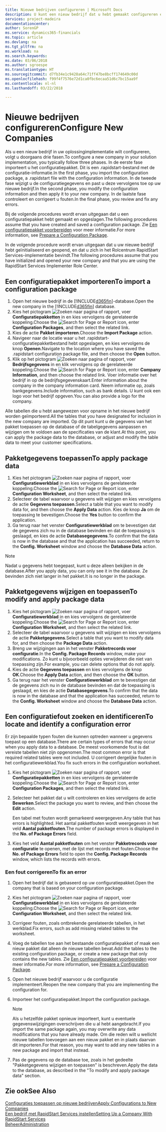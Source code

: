 ```yaml
---
title: Nieuwe bedrijven configureren | Microsoft Docs
description: U kunt een nieuw bedrijf dat u hebt gemaakt configureren en aanpassen. U kunt uw implementatie verder afstellen door de configuratie te voltooien in drie fasen.
services: project-madeira
documentationcenter: 
author: SorenGP
ms.service: dynamics365-financials
ms.topic: article
ms.devlang: na
ms.tgt_pltfrm: na
ms.workload: na
ms.search.keywords: 
ms.date: 03/06/2018
ms.author: sgroespe
ms.translationtype: HT
ms.sourcegitcommit: d7fb34e1c9428a64c71ff47be8bcff174649c00d
ms.openlocfilehash: f99f4f7576e72d1ca0fbc6ecaa51d6c7bc15aa9f
ms.contentlocale: nl-nl
ms.lasthandoff: 03/22/2018

---
```

# <a name="configure-new-companies"></a><span data-ttu-id="9645d-104">Nieuwe bedrijven configureren</span><span class="sxs-lookup"><span data-stu-id="9645d-104">Configure New Companies</span></span>
<span data-ttu-id="9645d-105">Als u een nieuw bedrijf in uw oplossingimplementatie wilt configureren, volgt u doorgaans drie fasen.</span><span class="sxs-lookup"><span data-stu-id="9645d-105">To configure a new company in your solution implementation, you typically follow three phases.</span></span> <span data-ttu-id="9645d-106">In de eerste fase importeert u het configuratiepakket. Dit is een .rapidstart-bestand met de configuratie-informatie.</span><span class="sxs-lookup"><span data-stu-id="9645d-106">In the first phase, you import the configuration package, a .rapidstart file with the configuration information.</span></span> <span data-ttu-id="9645d-107">In de tweede fase wijzigt u de configuratiegegevens en past u deze vervolgens toe op uw nieuwe bedrijf.</span><span class="sxs-lookup"><span data-stu-id="9645d-107">In the second phase, you modify the configuration information and then apply it to your new company.</span></span> <span data-ttu-id="9645d-108">In de laatste fase controleert en corrigeert u fouten.</span><span class="sxs-lookup"><span data-stu-id="9645d-108">In the final phase, you review and fix any errors.</span></span>  

<span data-ttu-id="9645d-109">Bij de volgende procedures wordt ervan uitgegaan dat u een configuratiepakket hebt gemaakt en opgeslagen.</span><span class="sxs-lookup"><span data-stu-id="9645d-109">The following procedures assume that you have created and saved a configuration package.</span></span> <span data-ttu-id="9645d-110">Zie [Een configuratiepakket voorbereiden](admin-how-to-prepare-a-configuration-package.md) voor meer informatie.</span><span class="sxs-lookup"><span data-stu-id="9645d-110">For more information, see [Prepare a Configuration Package](admin-how-to-prepare-a-configuration-package.md).</span></span>  

<span data-ttu-id="9645d-111">In de volgende procedure wordt ervan uitgegaan dat u uw nieuwe bedrijf hebt geïnitialiseerd en geopend, en dat u zich in het Rolcentrum RapidStart Services-implementatie bevindt.</span><span class="sxs-lookup"><span data-stu-id="9645d-111">The following procedures assume that you have initialized and opened your new company and that you are using the RapidStart Services Implementer Role Center.</span></span>

## <a name="to-import-a-configuration-package"></a><span data-ttu-id="9645d-112">Een configuratiepakket importeren</span><span class="sxs-lookup"><span data-stu-id="9645d-112">To import a configuration package</span></span>  
1. <span data-ttu-id="9645d-113">Open het nieuwe bedrijf in de [!INCLUDE[d365fin](includes/d365fin_md.md)]-database.</span><span class="sxs-lookup"><span data-stu-id="9645d-113">Open the new company in the [!INCLUDE[d365fin](includes/d365fin_md.md)] database.</span></span>  
2. <span data-ttu-id="9645d-114">Kies het pictogram ![Zoeken naar pagina of rapport](media/ui-search/search_small.png "pictogram Zoeken naar pagina of rapport"), voer **Configuratiepakketten** in en kies vervolgens de gerelateerde koppeling.</span><span class="sxs-lookup"><span data-stu-id="9645d-114">Choose the ![Search for Page or Report](media/ui-search/search_small.png "Search for Page or Report icon") icon, enter **Configuration Packages**, and then select the related link.</span></span>  
3. <span data-ttu-id="9645d-115">Kies de actie **Pakket importeren**.</span><span class="sxs-lookup"><span data-stu-id="9645d-115">Choose the **Import Package** action.</span></span>  
4. <span data-ttu-id="9645d-116">Navigeer naar de locatie waar u het .rapidstart-configuratiepakketbestand hebt opgeslagen, en kies vervolgens de knop **Openen**.</span><span class="sxs-lookup"><span data-stu-id="9645d-116">Navigate to the location where you have saved the .rapidstart configuration package file, and then choose the **Open** button.</span></span>  
5. <span data-ttu-id="9645d-117">Klik op het pictogram ![Zoeken naar pagina of rapport](media/ui-search/search_small.png "pictogram Zoeken naar pagina of rapport"), voer **Bedrijfsgegevens** in en klik vervolgens op de gerelateerde koppeling.</span><span class="sxs-lookup"><span data-stu-id="9645d-117">Choose the ![Search for Page or Report](media/ui-search/search_small.png "Search for Page or Report icon") icon, enter **Company Information**, and then choose the related link.</span></span> <span data-ttu-id="9645d-118">Voer informatie over het bedrijf in op de bedrijfsgegevenskaart.</span><span class="sxs-lookup"><span data-stu-id="9645d-118">Enter information about the company in the company information card.</span></span> <span data-ttu-id="9645d-119">Neem informatie op, zoals bankgegevens.</span><span class="sxs-lookup"><span data-stu-id="9645d-119">Include information, such as bank details.</span></span> <span data-ttu-id="9645d-120">U kunt ook een logo voor het bedrijf opgeven.</span><span class="sxs-lookup"><span data-stu-id="9645d-120">You can also provide a logo for the company.</span></span>  

<span data-ttu-id="9645d-121">Alle tabellen die u hebt aangewezen voor opname in het nieuwe bedrijf worden geïmporteerd.</span><span class="sxs-lookup"><span data-stu-id="9645d-121">All the tables that you have designated for inclusion in the new company are imported.</span></span> <span data-ttu-id="9645d-122">Op dit punt kunt u de gegevens van het pakket toepassen op de database of de tabelgegevens aanpassen en wijzigen om te voldoen aan de specificaties van de klant.</span><span class="sxs-lookup"><span data-stu-id="9645d-122">At this point, you can apply the package data to the database, or adjust and modify the table data to meet your customer specifications.</span></span>  

## <a name="to-apply-package-data"></a><span data-ttu-id="9645d-123">Pakketgegevens toepassen</span><span class="sxs-lookup"><span data-stu-id="9645d-123">To apply package data</span></span>  
1. <span data-ttu-id="9645d-124">Kies het pictogram ![Zoeken naar pagina of rapport](media/ui-search/search_small.png "pictogram Zoeken naar pagina of rapport"), voer **Configuratiewerkblad** in en kies vervolgens de gerelateerde koppeling.</span><span class="sxs-lookup"><span data-stu-id="9645d-124">Choose the ![Search for Page or Report](media/ui-search/search_small.png "Search for Page or Report icon") icon, enter **Configuration Worksheet**, and then select the related link.</span></span>  
2. <span data-ttu-id="9645d-125">Selecteer de tabel waarvoor u gegevens wilt wijzigen en kies vervolgens de actie **Gegevens toepassen**.</span><span class="sxs-lookup"><span data-stu-id="9645d-125">Select a table that you want to modify data for, and then choose the **Apply Data** action.</span></span> <span data-ttu-id="9645d-126">Kies de knop **Ja** om de toepassing te bevestigen.</span><span class="sxs-lookup"><span data-stu-id="9645d-126">Choose the **Yes** button to confirm the application.</span></span>
3. <span data-ttu-id="9645d-127">Ga terug naar het venster **Configuratiewerkblad** om te bevestigen dat de gegevens zich nu in de database bevinden en dat de toepassing is geslaagd, en kies de actie **Databasegegevens**.</span><span class="sxs-lookup"><span data-stu-id="9645d-127">To confirm that the data is now in the database and that the application has succeeded, return to the **Config. Worksheet** window and choose the **Database Data** action.</span></span>  

> [!NOTE]  
>  <span data-ttu-id="9645d-128">Nadat u gegevens hebt toegepast, kunt u deze alleen bekijken in de database.</span><span class="sxs-lookup"><span data-stu-id="9645d-128">After you apply data, you can only see it in the database.</span></span> <span data-ttu-id="9645d-129">Ze bevinden zich niet langer in het pakket.</span><span class="sxs-lookup"><span data-stu-id="9645d-129">It is no longer in the package.</span></span>  

## <a name="to-modify-and-apply-package-data"></a><span data-ttu-id="9645d-130">Pakketgegevens wijzigen en toepassen</span><span class="sxs-lookup"><span data-stu-id="9645d-130">To modify and apply package data</span></span>  
1. <span data-ttu-id="9645d-131">Kies het pictogram ![Zoeken naar pagina of rapport](media/ui-search/search_small.png "pictogram Zoeken naar pagina of rapport"), voer **Configuratiewerkblad** in en kies vervolgens de gerelateerde koppeling.</span><span class="sxs-lookup"><span data-stu-id="9645d-131">Choose the ![Search for Page or Report](media/ui-search/search_small.png "Search for Page or Report icon") icon, enter **Configuration Worksheet**, and then select the related link.</span></span>  
2. <span data-ttu-id="9645d-132">Selecteer de tabel waarvoor u gegevens wilt wijzigen en kies vervolgens de actie **Pakketgegevens**.</span><span class="sxs-lookup"><span data-stu-id="9645d-132">Select a table that you want to modify data for, and then choose the **Package Data** action.</span></span>  
3. <span data-ttu-id="9645d-133">Breng uw wijzigingen aan in het venster **Pakketrecords voor configuratie**.</span><span class="sxs-lookup"><span data-stu-id="9645d-133">In the **Config. Package Records** window, make your modifications.</span></span> <span data-ttu-id="9645d-134">Zo kunt u bijvoorbeeld opties verwijderen die niet van toepassing zijn.</span><span class="sxs-lookup"><span data-stu-id="9645d-134">For example, you can delete options that do not apply.</span></span>  
4. <span data-ttu-id="9645d-135">Kies de actie **Gegevens toepassen** en kies vervolgens de knop **OK**.</span><span class="sxs-lookup"><span data-stu-id="9645d-135">Choose the **Apply Data** action, and then choose the **OK** button.</span></span>  
5. <span data-ttu-id="9645d-136">Ga terug naar het venster **Configuratiewerkblad** om te bevestigen dat de gegevens zich nu in de database bevinden en dat de toepassing is geslaagd, en kies de actie **Databasegegevens**.</span><span class="sxs-lookup"><span data-stu-id="9645d-136">To confirm that the data is now in the database and that the application has succeeded, return to the **Config. Worksheet** window and choose the **Database Data** action.</span></span>  

## <a name="to-locate-and-identify-a-configuration-error"></a><span data-ttu-id="9645d-137">Een configuratiefout zoeken en identificeren</span><span class="sxs-lookup"><span data-stu-id="9645d-137">To locate and identify a configuration error</span></span>  
<span data-ttu-id="9645d-138">Er zijn bepaalde typen fouten die kunnen optreden wanneer u gegevens toepast op een database.</span><span class="sxs-lookup"><span data-stu-id="9645d-138">There are certain types of errors that may occur when you apply data to a database.</span></span> <span data-ttu-id="9645d-139">De meest voorkomende fout is dat vereiste tabellen niet zijn opgenomen.</span><span class="sxs-lookup"><span data-stu-id="9645d-139">The most common error is that required related tables were not included.</span></span> <span data-ttu-id="9645d-140">U corrigeert dergelijke fouten in het configuratiewerkblad.</span><span class="sxs-lookup"><span data-stu-id="9645d-140">You fix such errors in the configuration worksheet.</span></span>

1. <span data-ttu-id="9645d-141">Kies het pictogram ![Zoeken naar pagina of rapport](media/ui-search/search_small.png "pictogram Zoeken naar pagina of rapport"), voer **Configuratiepakketten** in en kies vervolgens de gerelateerde koppeling.</span><span class="sxs-lookup"><span data-stu-id="9645d-141">Choose the ![Search for Page or Report](media/ui-search/search_small.png "Search for Page or Report icon") icon, enter **Configuration Packages**, and then select the related link.</span></span>  
2. <span data-ttu-id="9645d-142">Selecteer het pakket dat u wilt controleren en kies vervolgens de actie **Bewerken**.</span><span class="sxs-lookup"><span data-stu-id="9645d-142">Select the package you want to review, and then choose the **Edit** action.</span></span>  

    <span data-ttu-id="9645d-143">Een tabel met fouten wordt gemarkeerd weergegeven.</span><span class="sxs-lookup"><span data-stu-id="9645d-143">Any table that has errors is highlighted.</span></span> <span data-ttu-id="9645d-144">Het aantal pakketfouten wordt weergegeven in het veld **Aantal pakketfouten**.</span><span class="sxs-lookup"><span data-stu-id="9645d-144">The number of package errors is displayed in the **No. of Package Errors** field.</span></span>  

3. <span data-ttu-id="9645d-145">Kies het veld **Aantal pakketfouten** om het venster **Pakketrecords voor configuratie** te openen, met de lijst met records met fouten.</span><span class="sxs-lookup"><span data-stu-id="9645d-145">Choose the **No. of Package Errors** field to open the **Config. Package Records** window, which lists the records with errors.</span></span>  

### <a name="to-fix-an-error"></a><span data-ttu-id="9645d-146">Een fout corrigeren</span><span class="sxs-lookup"><span data-stu-id="9645d-146">To fix an error</span></span>  
1. <span data-ttu-id="9645d-147">Open het bedrijf dat is gebaseerd op uw configuratiepakket.</span><span class="sxs-lookup"><span data-stu-id="9645d-147">Open the company that is based on your configuration package.</span></span>  
2. <span data-ttu-id="9645d-148">Kies het pictogram ![Zoeken naar pagina of rapport](media/ui-search/search_small.png "pictogram Zoeken naar pagina of rapport"), voer **Configuratiewerkblad** in en kies vervolgens de gerelateerde koppeling.</span><span class="sxs-lookup"><span data-stu-id="9645d-148">Choose the ![Search for Page or Report](media/ui-search/search_small.png "Search for Page or Report icon") icon, enter **Configuration Worksheet**, and then select the related link.</span></span>  
3. <span data-ttu-id="9645d-149">Corrigeer fouten, zoals ontbrekende gerelateerde tabellen, in het werkblad.</span><span class="sxs-lookup"><span data-stu-id="9645d-149">Fix errors, such as add missing related tables to the worksheet.</span></span>  
4. <span data-ttu-id="9645d-150">Voeg de tabellen toe aan het bestaande configuratiepakket of maak een nieuw pakket dat alleen de nieuwe tabellen bevat.</span><span class="sxs-lookup"><span data-stu-id="9645d-150">Add the tables to the existing configuration package, or create a new package that only contains the new tables.</span></span> <span data-ttu-id="9645d-151">Zie [Een configuratiepakket voorbereiden](admin-how-to-prepare-a-configuration-package.md) voor meer informatie.</span><span class="sxs-lookup"><span data-stu-id="9645d-151">For more information, see [Prepare a Configuration Package](admin-how-to-prepare-a-configuration-package.md).</span></span>  
5. <span data-ttu-id="9645d-152">Open het nieuwe bedrijf waarvoor u de configuratie implementeert.</span><span class="sxs-lookup"><span data-stu-id="9645d-152">Reopen the new company that you are implementing the configuration for.</span></span>  
6. <span data-ttu-id="9645d-153">Importeer het configuratiepakket.</span><span class="sxs-lookup"><span data-stu-id="9645d-153">Import the configuration package.</span></span>  

    > [!NOTE]  
    >  <span data-ttu-id="9645d-154">Als u hetzelfde pakket opnieuw importeert, kunt u eventuele gegevenswijzigingen overschrijven die u al hebt aangebracht.</span><span class="sxs-lookup"><span data-stu-id="9645d-154">If you import the same package again, you may overwrite any data modifications that you have already made.</span></span> <span data-ttu-id="9645d-155">Om die reden wilt u wellicht nieuwe tabellen toevoegen aan een nieuw pakket en in plaats daarvan dit importeren.</span><span class="sxs-lookup"><span data-stu-id="9645d-155">For that reason, you may want to add any new tables in a new package and import that instead.</span></span>  

7. <span data-ttu-id="9645d-156">Pas de gegevens op de database toe, zoals in het gedeelte "Pakketgegevens wijzigen en toepassen" is beschreven.</span><span class="sxs-lookup"><span data-stu-id="9645d-156">Apply the data to the database, as described in the "To modify and apply package data" section.</span></span>

## <a name="see-also"></a><span data-ttu-id="9645d-157">Zie ook</span><span class="sxs-lookup"><span data-stu-id="9645d-157">See Also</span></span>  
[<span data-ttu-id="9645d-158">Configuraties toepassen op nieuwe bedrijven</span><span class="sxs-lookup"><span data-stu-id="9645d-158">Apply Configurations to New Companies</span></span>](admin-apply-configuration-to-new-companies.md)  
[<span data-ttu-id="9645d-159">Een bedrijf met RapidStart Services instellen</span><span class="sxs-lookup"><span data-stu-id="9645d-159">Setting Up a Company With RapidStart Services</span></span>](admin-set-up-a-company-with-rapidstart.md)  
[<span data-ttu-id="9645d-160">Beheer</span><span class="sxs-lookup"><span data-stu-id="9645d-160">Administration</span></span>](admin-setup-and-administration.md)

